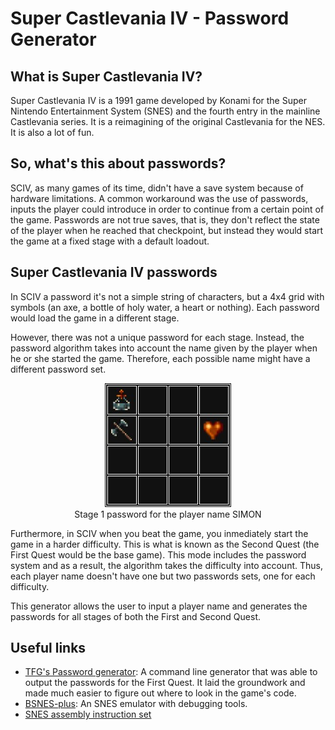 # Super Castlevania IV - Password Generator

## What is Super Castlevania IV?
Super Castlevania IV is a 1991 game developed by Konami for the Super Nintendo Entertainment System (SNES) and the fourth entry in the mainline Castlevania
series. It is a reimagining of the original Castlevania for the NES. 
It is also a lot of fun.

## So, what's this about passwords?
SCIV, as many games of its time, didn't have a save system because of hardware limitations. A common workaround was the use of passwords, inputs the player could introduce in order to continue from a certain point of the game. Passwords are not true saves, that is, they don't reflect the state of the player when he reached that checkpoint, but instead they would start the game at a fixed stage with a default loadout.

## Super Castlevania IV passwords
In SCIV a password it's not a simple string of characters, but a 4x4 grid with symbols (an axe, a bottle of holy water, a heart or nothing).
Each password would load the game in a different stage.

However, there was not a unique password for each stage. Instead, the password algorithm takes into account the name given by the player when he or she started the game. Therefore, each possible name might have a different password set.

<center>
<figure>
<img src="img/password_example.jpg" alt="Stage 1 password for the player name SIMON">
<figcaption>Stage 1 password for the player name SIMON</caption>
</figure>
</center>

Furthermore, in SCIV when you beat the game, you inmediately start the game in a harder difficulty. This is what is known as the Second Quest (the First Quest would be the base game). This mode includes the password system and as a result, the algorithm takes the difficulty into account. Thus, each player name doesn't have one but two passwords sets, one for each difficulty.

This generator allows the user to input a player name and generates the passwords for all stages of both the First and Second Quest.

## Useful links
* [TFG's Password generator](https://www.romhacking.net/utilities/577/): A command line generator that was able to output the passwords for the First Quest. It laid the groundwork and made much easier to figure out where to look in the game's code.
* [BSNES-plus](http://bsnes.revenant1.net/): An SNES emulator with debugging tools.
* [SNES assembly instruction set](https://wiki.superfamicom.org/65816-reference)


